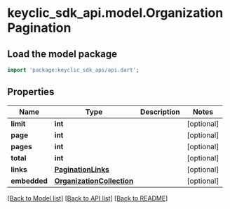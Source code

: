 # keyclic_sdk_api.model.OrganizationPagination

## Load the model package
```dart
import 'package:keyclic_sdk_api/api.dart';
```

## Properties
Name | Type | Description | Notes
------------ | ------------- | ------------- | -------------
**limit** | **int** |  | [optional] 
**page** | **int** |  | [optional] 
**pages** | **int** |  | [optional] 
**total** | **int** |  | [optional] 
**links** | [**PaginationLinks**](PaginationLinks.md) |  | [optional] 
**embedded** | [**OrganizationCollection**](OrganizationCollection.md) |  | [optional] 

[[Back to Model list]](../README.md#documentation-for-models) [[Back to API list]](../README.md#documentation-for-api-endpoints) [[Back to README]](../README.md)


